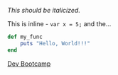 _This should be italicized._

This is inline - `var x = 5;` and the...

```ruby
def my_func
    puts "Hello, World!!!"
end

```

[Dev Bootcamp](http://www.devbootcamp.com)